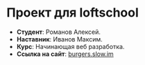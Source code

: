 # Проект для loftschool

* **Студент**: Романов Алексей.
* **Наставник**: Иванов Максим.
* **Курс**: Начинающая веб разработка.
* **Ссылка на сайт**: [burgers.slow.im](https://burgers.slow.im)
